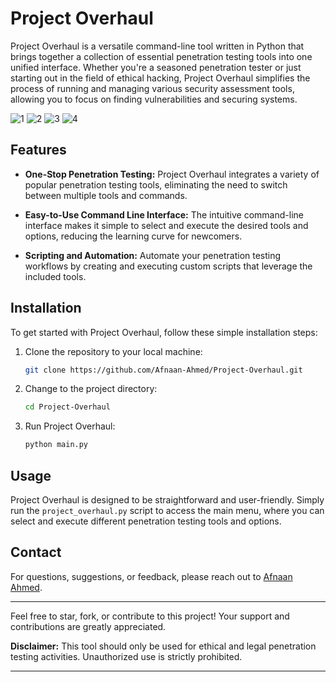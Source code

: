# Project Overhaul

Project Overhaul is a versatile command-line tool written in Python that brings together a collection of essential penetration testing tools into one unified interface. Whether you're a seasoned penetration tester or just starting out in the field of ethical hacking, Project Overhaul simplifies the process of running and managing various security assessment tools, allowing you to focus on finding vulnerabilities and securing systems.

![1](https://github.com/user-attachments/assets/328b7181-187c-4c1a-a39d-88c284d662da)
![2](https://github.com/user-attachments/assets/2190ed81-7b01-4a11-abd1-200771b5aa9a)
![3](https://github.com/user-attachments/assets/3101cc0f-a31c-42e3-95b9-8de8ae005ca6)
![4](https://github.com/user-attachments/assets/5dbe0c12-e3a8-4bdf-9e00-36a9ac38752e)


## Features

- **One-Stop Penetration Testing:** Project Overhaul integrates a variety of popular penetration testing tools, eliminating the need to switch between multiple tools and commands.

- **Easy-to-Use Command Line Interface:** The intuitive command-line interface makes it simple to select and execute the desired tools and options, reducing the learning curve for newcomers.

- **Scripting and Automation:** Automate your penetration testing workflows by creating and executing custom scripts that leverage the included tools.


## Installation

To get started with Project Overhaul, follow these simple installation steps:

1. Clone the repository to your local machine:

   ```bash
   git clone https://github.com/Afnaan-Ahmed/Project-Overhaul.git
   ```

2. Change to the project directory:

   ```bash
   cd Project-Overhaul
   ```

3. Run Project Overhaul:

   ```bash
   python main.py
   ```

## Usage

Project Overhaul is designed to be straightforward and user-friendly. Simply run the `project_overhaul.py` script to access the main menu, where you can select and execute different penetration testing tools and options.

## Contact

For questions, suggestions, or feedback, please reach out to [Afnaan Ahmed](mailto:afnaan2180@gmail.com).


---


Feel free to star, fork, or contribute to this project! Your support and contributions are greatly appreciated.

**Disclaimer:** This tool should only be used for ethical and legal penetration testing activities. Unauthorized use is strictly prohibited.

---
